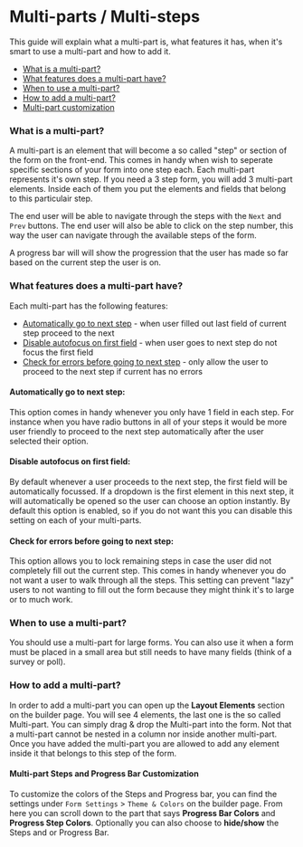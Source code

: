 # Multi-parts / Multi-steps

This guide will explain what a multi-part is, what features it has, when it's smart to use a multi-part and how to add it.

* [What is a multi-part?](#what-is-a-multi-part)
* [What features does a multi-part have?](#what-features-does-a-multi-part-have)
* [When to use a multi-part?](#when-to-use-a-multi-part)
* [How to add a multi-part?](#how-to-add-a-multi-part)
* [Multi-part customization](#multi-part-steps-and-progress-bar-customization)


### What is a multi-part?

A multi-part is an element that will become a so called "step" or section of the form on the front-end.
This comes in handy when wish to seperate specific sections of your form into one step each.
Each multi-part represents it's own step. If you need a 3 step form, you will add 3 multi-part elements.
Inside each of them you put the elements and fields that belong to this particulair step.

The end user will be able to navigate through the steps with the `Next` and `Prev` buttons.
The end user will also be able to click on the step number, this way the user can navigate through the available steps of the form.

A progress bar will will show the progression that the user has made so far based on the current step the user is on.


### What features does a multi-part have?

Each multi-part has the following features:

* [Automatically go to next step](#automatically-go-to-next-step) - when user filled out last field of current step proceed to the next
* [Disable autofocus on first field](#disable-autofocus-on-first-field) - when user goes to next step do not focus the first field
* [Check for errors before going to next step](#check-for-errors-before-going-to-next-step) - only allow the user to proceed to the next step if current has no errors


#### Automatically go to next step:

This option comes in handy whenever you only have 1 field in each step.
For instance when you have radio buttons in all of your steps it would be more user friendly to proceed to the next step automatically after the user selected their option.


#### Disable autofocus on first field:

By default whenever a user proceeds to the next step, the first field will be automatically focussed.
If a dropdown is the first element in this next step, it will automatically be opened so the user can choose an option instantly.
By default this option is enabled, so if you do not want this you can disable this setting on each of your multi-parts.


#### Check for errors before going to next step:

This option allows you to lock remaining steps in case the user did not completely fill out the current step.
This comes in handy whenever you do not want a user to walk through all the steps.
This setting can prevent "lazy" users to not wanting to fill out the form because they might think it's to large or to much work.


### When to use a multi-part?

You should use a multi-part for large forms.
You can also use it when a form must be placed in a small area but still needs to have many fields (think of a survey or poll).


### How to add a multi-part?

In order to add a multi-part you can open up the **Layout Elements** section on the builder page.
You will see 4 elements, the last one is the so called Multi-part.
You can simply drag & drop the Multi-part into the form.
Not that a multi-part cannot be nested in a column nor inside another multi-part.
Once you have added the multi-part you are allowed to add any element inside it that belongs to this step of the form.


#### Multi-part Steps and Progress Bar Customization

To customize the colors of the Steps and Progress bar, you can find the settings under `Form Settings` > `Theme & Colors` on the builder page.
From here you can scroll down to the part that says **Progress Bar Colors** and **Progress Step Colors**.
Optionally you can also choose to **hide/show** the Steps and or Progress Bar.
